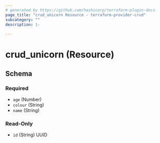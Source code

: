 ```yaml
---
# generated by https://github.com/hashicorp/terraform-plugin-docs
page_title: "crud_unicorn Resource - terraform-provider-crud"
subcategory: ""
description: |-
  
---
```


# crud_unicorn (Resource)





<!-- schema generated by tfplugindocs -->
## Schema

### Required

- `age` (Number)
- `colour` (String)
- `name` (String)

### Read-Only

- `id` (String) UUID


